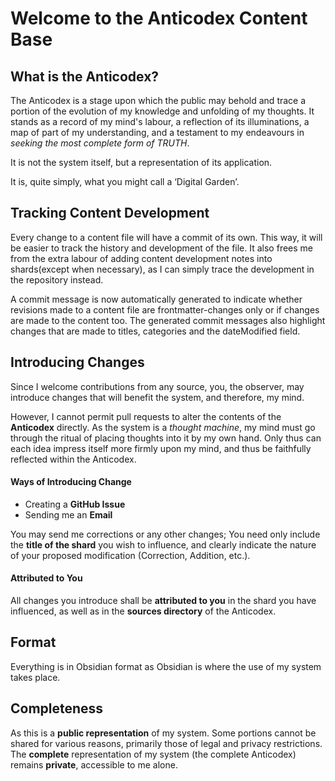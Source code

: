 # Welcome to the Anticodex Content Base

## What is the Anticodex?
The Anticodex is a stage upon which the public may behold and trace a portion of the evolution of my knowledge and unfolding of my thoughts. It stands as a record of my mind's labour, a reflection of its illuminations, a map of part of my understanding, and a testament to my endeavours in *seeking the most complete form of TRUTH*.

It is not the system itself, but a representation of its application.

It is, quite simply, what you might call a ‘Digital Garden’.

## Tracking Content Development
Every change to a content file will have a commit of its own. This way, it will be easier to track the history and development of the file. It also frees me from the extra labour of adding content development notes into shards(except when necessary), as I can simply trace the development in the repository instead.

A commit message is now automatically generated to indicate whether revisions made to a content file are frontmatter-changes only or if changes are made to the content too. The generated commit messages also highlight changes that are made to titles, categories and the dateModified field.

## Introducing Changes
Since I welcome contributions from any source, you, the observer, may introduce changes that will benefit the system, and therefore, my mind.

However, I cannot permit pull requests to alter the contents of the **Anticodex** directly. As the system is a *thought machine*, my mind must go through the ritual of placing thoughts into it by my own hand. Only thus can each idea impress itself more firmly upon my mind, and thus be faithfully reflected within the Anticodex.

#### Ways of Introducing Change
- Creating a **GitHub Issue**
- Sending me an **Email**

You may send me corrections or any other changes; You need only include the **title of the shard** you wish to influence, and clearly indicate the nature of your proposed modification (Correction, Addition, etc.).

#### Attributed to You
All changes you introduce shall be **attributed to you** in the shard you have influenced, as well as in the **sources directory** of the Anticodex.

## Format
Everything is in Obsidian format as Obsidian is where the use of my system takes place.

## Completeness
As this is a **public representation** of my system. Some portions cannot be shared for various reasons, primarily those of legal and privacy restrictions. The **complete** representation of my system (the complete Anticodex) remains **private**, accessible to me alone.